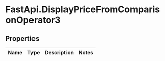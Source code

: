 # FastApi.DisplayPriceFromComparisonOperator3

## Properties
Name | Type | Description | Notes
------------ | ------------- | ------------- | -------------
